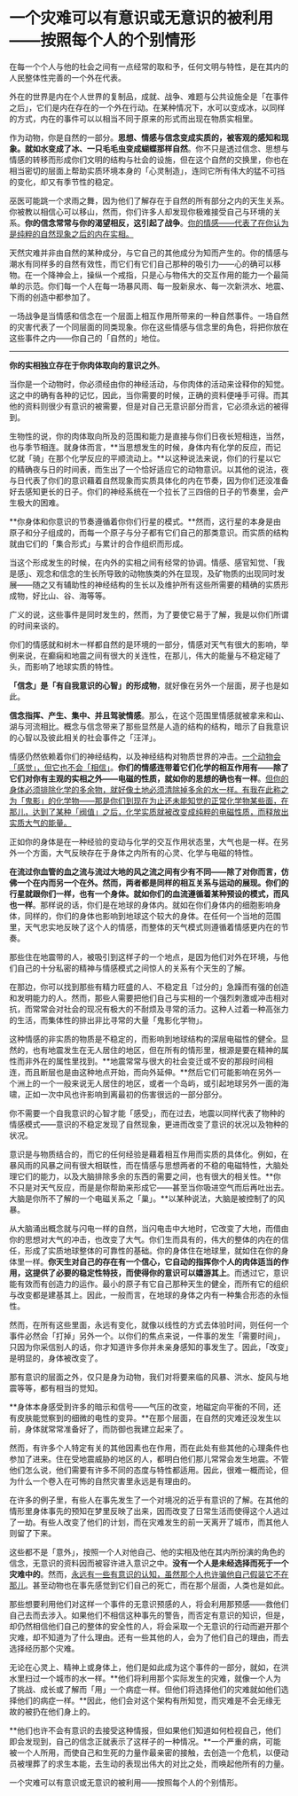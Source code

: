 # 一个灾难可以有意识或无意识的被利用——按照每个人的个别情形

在每一个个人与他的社会之间有一点经常的取和予，任何文明与特性，是在其内的人民整体性完善的一个外在代表。

外在的世界是内在个人世界的复制品，成就、战争、难题与公共设施全是「在事件之后」，它们是内在存在的一个外在行动。在某种情况下，水可以变成冰，以同样的方式，内在的事件可以以相当不同于原来的形式而出现在物质实相里。

作为动物，你是自然的一部分。**思想、情感与信念变成实质的，被客观的感知和现象。就如水变成了冰、一只毛毛虫变成蝴蝶那样自然**。你不只是透过信念、思想与情感的转移而形成你们文明的结构与社会的设施，但在这个自然的交换里，你也在相当密切的层面上帮助实质环境本身的「心灵制造」，连同它所有伟大的猛不可挡的变化，却又有季节性的稳定。

巫医可能跳一个求雨之舞，因为他们了解存在于自然的所有部分之内的天生关系。你被教以相信心可以移山，然而，你们许多人却发现你极难接受自己与环境的关系。**你的信念常常与你的渴望相反，这引起了战争**。<u>你的情感——代表了在你认为是纯粹的自然现象之后的内在实相。</u>

天然灾难并非由自然的某种成分，与它自己的其他成分为知而产生的。你的情感与潮水有同样多的自然有效性，而它们有它们自己那种的吸引力——心的确可以移物。在一个降神会上，操纵一个戒指，只是心与物伟大的交互作用的能力一个最简单的示范。你们每一个人在每一场暴风雨、每一股新泉水、每一次新洪水、地震、下雨的创造中都参加了。

一场战争是当情感和信念在一个层面上相互作用所带来的一种自然事件。一场自然的灾害代表了一个同层面的同类现象。你在这些情感与信念里的角色，将把你放在这些事件之内——你自己的「自然的」地位。

---

**你的实相独立存在于你肉体取向的意识之外**。

当你是一个动物时，你必须经由你的神经活动，与你肉体的活动来诠释你的知觉。这之中的确有各种的记忆，因此，当你需要的时候，正确的资料便唾手可得。而其他的资料则很少有意识的被需要，但是对自己无意识部分而言，它必须永远的被得到。

生物性的说，你的肉体取向所及的范围和能力是直接与你们日夜长短相连，当然，也与季节相连。就身体而言，**当思想发生的时候，身体内有化学的反应，而记忆就「骑」在那个化学反应的平顺流动上。**以这种说法来说，你们的行星以它的精确夜与日的时间表，而生出了一个恰好适应它的动物意识。以其他的说法，夜与日代表了你们的意识藉着自然现象而实质具体化的内在节奏，因为你们还没准备好去感知更长的日子。你们的神经系统在一个拉长了三四倍的日子的节奏里，会产生极大的困难。

**你身体和你意识的节奏遵循着你你们行星的模式。**然而，这行星的本身是由原子和分子组成的，而每一个原子与分子都有它们自己的那类意识。而实质的结构就由它们的「集合形式」与累计的合作组织而形成。

当这个形成发生的时候，在内外的实相之间有经常的协调。情感、感官知觉、「我是感」、观念和信念的生长所导致的动物族类的外在显现，及矿物质的出现同时发展——随之又有辅助性的神经结构的生长以及维护所有这些所需要的精确的实质形成物，好比山、谷、海等等。

广义的说，这些事件是同时发生的，然而，为了要使它易于了解，我是以你们所谓的时间来谈的。

你们的情感就和树木一样都自然的是环境的一部分，情感对天气有很大的影响，举例来说，在癫痫和地震之间有很大的关连性，在那儿，伟大的能量与不稳定碰了头，而影响了地球实质的特性。

**「信念」是「有自我意识的心智」的形成物**，就好像在另外一个层面，房子也是如此。

**信念指挥、产生、集中、并且驾驶情感**。那么，在这个范围里情感就被拿来和山、湖与河流相比。概念与信念带来了那些显然是人造的结构的结构，暗示了自我意识的心智以及彼此相关的社会事件之「汪洋」。

情感仍然依赖着你们的神经结构，以及神经结构对物质世界的冲击。<u>一个动物会「感觉」，但它也不会「相信」</u>。**你们的情感连带着它们化学的相互作用有——除了它们对你有主观的实相之外——电磁的性质，就如你的思想的确也有一样**。<u>但你的身体必须排除化学的多余物，就好像土地必须清除掉多余的水一样。有我在此称之为「鬼影」的化学物——那是你们到现在为止还未能知觉的正常化学物某些面，在那儿，达到了某种「阀值」之后，化学实质就被改变成纯粹的电磁性质，而释放出实质大气的能量。</u>

正如你的身体是在一种经验的变动与化学的交互作用状态里，大气也是一样。在另外一个方面，大气反映存在于身体之内所有的心灵、化学与电磁的特性。

**在流过你血管的血之流与流过大地的风之流之间有少有不同——除了对你而言，仿佛一个在内而另一个在外。然而，两者都是同样的相互关系与运动的展现。你们的行星就跟你们一样，也有一个身体。就如你们的血流遵循着某种预设的模式，而风也一样**。那样说的话，你们是在地球的身体内。就如在你们身体内的细胞影响身体，同样的，你们的身体也影响到地球这个较大的身体。在任何一个当地的范围里，天气忠实地反映了这个人的情感，而整体的天气模式则遵循着情感更内在的节奏。

那些住在地震带的人，被吸引到这样子的一个地点，是因为他们对外在环境，与他们自己的十分私密的精神与情感模式之间惊人的关系有个天生的了解。

在那边，你可以找到那些有精力旺盛的人、不稳定且「过分的」急躁而有强的创造和发明能力的人。然而，那些人需要把他们自己与实相的一个强烈刺激或冲击相对抗，而常常会对社会的现况有极大的不耐烦及寻常的活力。这种人过着一种高张力的生活，而集体性的排出非比寻常的大量「鬼影化学物」。

这种情感的非实质的物质是不稳定的，而影响到地球结构的深层电磁性的健全。显然的，也有地震发生在无人居住的地区，但在所有的情形里，根源是要在精神的属性而非外在的属性里找到。**地震常常与很大的社会变迁或不安的那段时间相连，而且断层也是由这种地点开始，而向外延伸。**然后它们可能影响在另外一个洲上的一个一般来说无人居住的地区，或者一个岛屿，或引起地球另外一面的海啸，正如一次中风也许影响到离最初的伤害很远的一部分部分。

你不需要一个自我意识的心智才能「感受」，而在过去，地震以同样代表了物种的情感模式——意识的不稳定发现了自然现象，更进而改变了意识的状况以及物种的状况。

意识是与物质结合的，而它的任何经验是藉着相互作用而实质的具体化。例如，在暴风雨的风暴之间有很大相联性，而在情感与思想两者的不稳的电磁特性，大脑处理它们的能力，以及大脑排除多余的东西的需要之间，也有很大的相关性。**你不只是对天气反应，而是是你帮助来形成它——甚至当你吸进空气而后再吐出去。大脑是你所不了解的一个电磁关系之「巢」。**以某种说法，大脑是被控制了的风暴。

从大脑涌出概念就与闪电一样的自然，当闪电击中大地时，它改变了大地，而借由你的思想对大气的冲击，也改变了大气。你们生而具有的，伟大的整体的内在的信任，形成了实质地球整体的可靠性的基础。你的身体住在地球里，就如住在你的身体里一样。**你天生对自己的存在有一个信心，它自动的指挥你个人的肉体适当的作用，这提供了必要的稳定性特技，而使得你的意识可以嬉游其上**。而透过它，意识能有效而有创造力的运作。最小的原子有它自己那种天生的健全，而所有它的组织与改变都是建基其上。因此，一般而言，在地球的身体之内有一种集合形态的永恒性。

然而，在所有这些里面，永远有变化，就像以线性的方式去体验时间，则任何一个事件必然会「打掉」另外一个。以你们的焦点来说，一件事的发生「需要时间」，只因为你采信别人的话，你才知道许多你并未亲身感知的事发生了。因此，「改变」是明显的，身体被改变了。

那有意识的层面之外，仅只是身为动物，我们对将要来临的风暴、洪水、旋风与地震等等，都有相当的觉知。

**身体本身感受到许多的暗示和信号——气压的改变，地磁定向平衡的不同，还有皮肤能觉察到的细微的电性的变异。**在那个层面，在自然的灾难还没发生以前，身体就常常准备好了，而防御也我建立起来了。

然而，有许多个人特定有关的其他因素也在作用，而在此处有些其他的心理条件也参加了进来。住在受地震威胁的地区的人，都明白他们那儿常常会发生地震。不管他们怎么说，他们需要有许多不同的态度与特性都适用。因此，很难一概而论，但为什么一个卷入在可怖的自然灾害里永远是有理由的。

在许多的例子里，有些人在事先发生了一个对境况的近乎有意识的了解。在其他的情形里身体事先的预知在梦里反映了出来，因而改变了日常生活而使得这个人逃过了一劫。有些人改变了他们的计划，而在灾难发生的前一天离开了城市，而其他人则留了下来。

这些都不是「意外」，按照一个人对他自己、他的实相及他在其内所扮演的角色的信念，无意识的资料因而被容许进入意识之中。**没有一个人是未经选择而死于一个灾难中的**。然而，<u>永远有一些有意识的认知，虽然那个人也许骗他自己假装它不在那儿</u>。甚至动物也在事先感觉到它们自己的死亡，而在那个层面，人类也是如此。

那些想要利用他们对这样一个事件的无意识预感的人，将会利用那预感——救他们自己去而去涉入。如果他们不相信这种事先的警告，而否定有意识的知识，但是，却仍然相信他们自己的整体的安全性的人，将会采取一个无意识的行动而避开那个灾难，却不知道为了什么理由。还有一些其他的人，会为了他们自己的理由，而去选择经历那个灾难。

无论在心灵上、精神上或身体上，他们是如此成为这个事件的一部分，就如，在洪水里扫过一个城市的水一样。**他们将利用那个实际发生的灾难，就像一个人为了挑战、成长或了解而「用」一个病症一样。但他们将选择他们的灾难就如他们选择他们的病症一样。**因此，他们会对这个架构有所知觉，而灾难是不会无缘无故的被扔在他们身上的。

**他们也许不会有意识的去接受这种情报，但如果他们知道如何检视自己，他们即会发现到，自己的信念正就表示了这样子的一种情况。**一个严重的病，可能被一个人所用，而使自己和生死的力量作最亲密的接触，去创造一个危机，以便动员被埋葬了的求生本能，去生动的表现出伟大的对比之处，而唤起他所有的力量。

一个灾难可以有意识或无意识的被利用——按照每个人的个别情形。